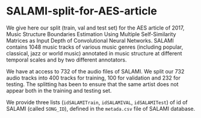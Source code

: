 # SALAMI-split-for-AES-article

We give here our split (train, val and test set) for the AES article of 2017, Music Structure Boundaries Estimation Using Multiple Self-Similarity Matrices as Input Depth of Convolutional Neural Networks.
SALAMI contains 1048 music tracks of various music genres (including popular, classical, jazz or world music) annotated in music structure at different temporal scales and by two different annotators.

We have at access to 732 of the audio files of SALAMI.
We split our 732 audio tracks into 400 tracks for training, 100 for validation and 232 for testing. 
The splitting has been to ensure that the same artist does not appear both in the training and testing set.

We provide three lists (`idSALAMITrain`, `idSALAMIVAL`, `idSALAMITest`) of id of SALAMI (called `SONG_ID`), defined in the `metada.csv` file of SALAMI database.



